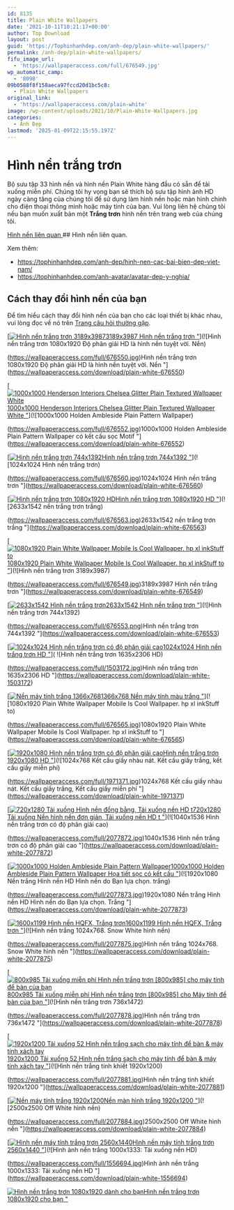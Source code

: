 ```yaml
---
id: 8135
title: Plain White Wallpapers
date: '2021-10-11T10:21:17+00:00'
author: Top Download
layout: post
guid: 'https://Tophinhanhdep.com/anh-dep/plain-white-wallpapers/'
permalink: /anh-dep/plain-white-wallpapers/
fifu_image_url:
  - 'https://wallpaperaccess.com/full/676549.jpg'
wp_automatic_camp:
  - '8098'
09b0588f8f158aeca97fccd20d1bc5c8:
  - Plain White Wallpapers
original_link:
  - 'https://wallpaperaccess.com/plain-white'
image: /wp-content/uploads/2021/10/Plain-White-Wallpapers.jpg
categories:
  - Ảnh Đẹp
lastmod: '2025-01-09T22:15:55.197Z'
---
```

# Hình nền trắng trơn

Bộ sưu tập 33 hình nền và hình nền Plain White hàng đầu có sẵn để tải xuống miễn phí. Chúng tôi hy vọng bạn sẽ thích bộ sưu tập hình ảnh HD ngày càng tăng của chúng tôi để sử dụng làm hình nền hoặc màn hình chính cho điện thoại thông minh hoặc máy tính của bạn. Vui lòng liên hệ chúng tôi nếu bạn muốn xuất bản một **Trắng trơn** hình nền trên trang web của chúng tôi.

[Hình nền liên quan ](#related) ## Hình nền liên quan.

   
 Xem thêm:

   
- <https://tophinhanhdep.com/anh-dep/hinh-nen-cac-bai-bien-dep-viet-nam/>
- <https://tophinhanhdep.com/anh-avatar/avatar-dep-y-nghia/>

## Cách thay đổi hình nền của bạn

Để tìm hiểu cách thay đổi hình nền của bạn cho các loại thiết bị khác nhau, vui lòng đọc về nó trên [Trang câu hỏi thường gặp](https://tophinhanhdep.com/faq/).

  
[[![Hình nền trắng trơn 3189x3987](https://wallpaperaccess.com/full/676549.jpg)3189x3987 Hình nền trắng trơn "](https://wallpaperaccess.com/download/plain-white-676549)](![Hình nền trắng trơn 1080x1920 Độ phân giải HD là hình nền tuyệt vời.  Nền)

(https://wallpaperaccess.com/full/676550.jpg)Hình nền trắng trơn 1080x1920 Độ phân giải HD là hình nền tuyệt vời. Nền "](https://wallpaperaccess.com/download/plain-white-676550)

[[![1000x1000 Henderson Interiors Chelsea Glitter Plain Textured Wallpaper White](https://wallpaperaccess.com/full/676551.jpg)1000x1000 Henderson Interiors Chelsea Glitter Plain Textured Wallpaper White "](https://wallpaperaccess.com/download/plain-white-676551)](![1000x1000 Holden Ambleside Plain Pattern Wallpaper)

(https://wallpaperaccess.com/full/676552.jpg)1000x1000 Holden Ambleside Plain Pattern Wallpaper có kết cấu sọc Motif "](https://wallpaperaccess.com/download/plain-white-676552)

[[![Hình nền trắng trơn 744x1392](https://wallpaperaccess.com/full/676553.png)Hình nền trắng trơn 744x1392 "](https://wallpaperaccess.com/download/plain-white-676553)](![1024x1024 Hình nền trắng trơn)

(https://wallpaperaccess.com/full/676560.jpg)1024x1024 Hình nền trắng trơn "](https://wallpaperaccess.com/download/plain-white-676560)

[[![Hình nền trắng trơn 1080x1920 HD](https://wallpaperaccess.com/full/676562.jpg)Hình nền trắng trơn 1080x1920 HD "](https://wallpaperaccess.com/download/plain-white-676562)](![2633x1542 nền trắng trơn trắng)

(https://wallpaperaccess.com/full/676563.jpg)2633x1542 nền trắng trơn trắng "](https://wallpaperaccess.com/download/plain-white-676563)

[[![1080x1920 Plain White Wallpaper Mobile Is Cool Wallpaper.  hp xl inkStuff to](https://wallpaperaccess.com/full/676565.jpg)1080x1920 Plain White Wallpaper Mobile Is Cool Wallpaper. hp xl inkStuff to "](https://wallpaperaccess.com/download/plain-white-676565)](![Hình nền trắng trơn 3189x3987)

(https://wallpaperaccess.com/full/676549.jpg)3189x3987 Hình nền trắng trơn "](https://wallpaperaccess.com/download/plain-white-676549)

[[![2633x1542 Hình nền trắng trơn](https://wallpaperaccess.com/full/1556608.jpg)2633x1542 Hình nền trắng trơn "](https://wallpaperaccess.com/download/plain-white-1556608)](![Hình nền trắng trơn 744x1392)

(https://wallpaperaccess.com/full/676553.png)Hình nền trắng trơn 744x1392 "](https://wallpaperaccess.com/download/plain-white-676553)

[[![1024x1024 Hình nền trắng trơn có độ phân giải cao](https://wallpaperaccess.com/full/1556621.jpg)1024x1024 Hình nền trắng trơn HD "](https://wallpaperaccess.com/download/plain-white-1556621)]( ![Hình nền trắng trơn 1635x2306 HD)

(https://wallpaperaccess.com/full/1503172.jpg)Hình nền trắng trơn 1635x2306 HD "](https://wallpaperaccess.com/download/plain-white-1503172)

[[![Nền máy tính trắng 1366x768](https://wallpaperaccess.com/full/1556618.jpg)1366x768 Nền máy tính màu trắng "](https://wallpaperaccess.com/download/plain-white-1556618)](![1080x1920 Plain White Wallpaper Mobile Is Cool Wallpaper.  hp xl inkStuff to)

(https://wallpaperaccess.com/full/676565.jpg)1080x1920 Plain White Wallpaper Mobile Is Cool Wallpaper. hp xl inkStuff to "](https://wallpaperaccess.com/download/plain-white-676565)

[[![1920x1080 Hình nền trắng trơn có độ phân giải cao](https://wallpaperaccess.com/full/1754615.jpg)Hình nền trắng trơn 1920x1080 HD "](https://wallpaperaccess.com/download/plain-white-1754615)](![1024x768 Kết cấu giấy nhàu nát.  Kết cấu giấy trắng, kết cấu giấy miễn phí)

(https://wallpaperaccess.com/full/1971371.jpg)1024x768 Kết cấu giấy nhàu nát. Kết cấu giấy trắng, Kết cấu giấy miễn phí "](https://wallpaperaccess.com/download/plain-white-1971371)

[[![720x1280 Tải xuống Hình nền đồng bằng, Tải xuống nền HD t](https://wallpaperaccess.com/full/2077869.jpg)720x1280 Tải xuống Nền hình nền đơn giản, Tải xuống nền HD t "](https://wallpaperaccess.com/download/plain-white-2077869)](![1040x1536 Hình nền trắng trơn có độ phân giải cao)

(https://wallpaperaccess.com/full/2077872.jpg)1040x1536 Hình nền trắng trơn có độ phân giải cao "](https://wallpaperaccess.com/download/plain-white-2077872)

[[![1000x1000 Holden Ambleside Plain Pattern Wallpaper](https://wallpaperaccess.com/full/676552.jpg)1000x1000 Holden Ambleside Plain Pattern Wallpaper Họa tiết sọc có kết cấu "](https://wallpaperaccess.com/download/plain-white-676552)](![1920x1080 Nền trắng Hình nền HD Hình nền do Bạn lựa chọn.  trắng)

(https://wallpaperaccess.com/full/2077873.jpg)1920x1080 Nền trắng Hình nền HD Hình nền do Bạn lựa chọn. Trắng "](https://wallpaperaccess.com/download/plain-white-2077873)

[[![1600x1199 Hình nền HQFX, Trắng trơn](https://wallpaperaccess.com/full/2077874.jpg)1600x1199 Hình nền HQFX, Trắng trơn "](https://wallpaperaccess.com/download/plain-white-2077874)](![Hình nền trắng 1024x768.  Snow White hình nền)

(https://wallpaperaccess.com/full/2077875.jpg)Hình nền trắng 1024x768. Snow White hình nền "](https://wallpaperaccess.com/download/plain-white-2077875)

[[![800x985 Tải xuống miễn phí Hình nền trắng trơn [800x985] cho máy tính để bàn của bạn](https://wallpaperaccess.com/full/2077876.jpg)800x985 Tải xuống miễn phí Hình nền trắng trơn \[800x985\] cho Máy tính để bàn của bạn "](https://wallpaperaccess.com/download/plain-white-2077876)](![Hình nền trắng trơn 736x1472)

(https://wallpaperaccess.com/full/2077878.jpg)Hình nền trắng trơn 736x1472 "](https://wallpaperaccess.com/download/plain-white-2077878)

[[![1920x1200 Tải xuống 52 Hình nền trắng sạch cho máy tính để bàn & máy tính xách tay](https://wallpaperaccess.com/full/2077879.jpg)1920x1200 Tải xuống 52 Hình nền trắng sạch cho máy tính để bàn &amp; máy tính xách tay "](https://wallpaperaccess.com/download/plain-white-2077879)](![Hình nền trắng tinh khiết 1920x1200)

(https://wallpaperaccess.com/full/2077881.jpg)Hình nền trắng tinh khiết 1920x1200 "](https://wallpaperaccess.com/download/plain-white-2077881)

[[![Nền máy tính trắng 1920x1200](https://wallpaperaccess.com/full/2077882.jpg)Nền màn hình trắng 1920x1200 "](https://wallpaperaccess.com/download/plain-white-2077882)](![2500x2500 Off White hình nền)

(https://wallpaperaccess.com/full/2077884.jpg)2500x2500 Off White hình nền "](https://wallpaperaccess.com/download/plain-white-2077884)

[[![Hình nền máy tính trắng trơn 2560x1440](https://wallpaperaccess.com/full/2077885.png)Hình nền máy tính trắng trơn 2560x1440 "](https://wallpaperaccess.com/download/plain-white-2077885)](![Hình ảnh nền trắng 1000x1333: Tải xuống nền HD)

(https://wallpaperaccess.com/full/1556694.jpg)Hình ảnh nền trắng 1000x1333: Tải xuống nền HD "](https://wallpaperaccess.com/download/plain-white-1556694)

[![Hình nền trắng trơn 1080x1920 dành cho bạn](https://wallpaperaccess.com/full/2077889.jpg)Hình nền trắng trơn 1080x1920 cho bạn "](https://wallpaperaccess.com/download/plain-white-2077889)
